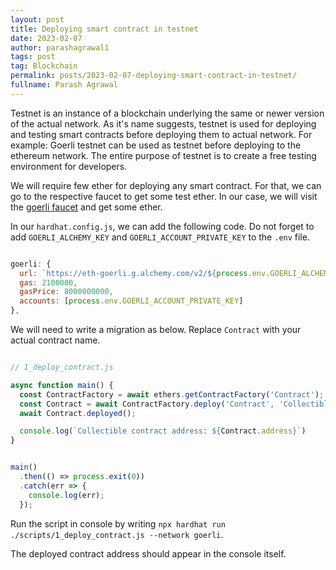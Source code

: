 ```yaml
---
layout: post
title: Deploying smart contract in testnet
date: 2023-02-07
author: parashagrawal1
tags: post
tag: Blockchain
permalink: posts/2023-02-07-deploying-smart-contract-in-testnet/
fullname: Parash Agrawal
---
```



Testnet is an instance of a blockchain underlying the same or newer version of
the actual network. As it's name suggests, testnet is used for deploying and
testing smart contracts before deploying them to actual network. For example:
Goerli testnet can be used as testnet before deploying to the ethereum network.
The entire purpose of testnet is to create a free testing environment for
developers.


We will require few ether for deploying any smart contract. For that, we can go
to the respective faucet to get some test ether. In our case, we will visit the
[goerli faucet](https://goerlifaucet.com/) and get some ether.


In our `hardhat.config.js`, we can add the following code. Do not forget to add
`GOERLI_ALCHEMY_KEY` and `GOERLI_ACCOUNT_PRIVATE_KEY` to the `.env` file.


```js

goerli: {
  url: `https://eth-goerli.g.alchemy.com/v2/${process.env.GOERLI_ALCHEMY_KEY}`,
  gas: 2100000,
  gasPrice: 8000000000,
  accounts: [process.env.GOERLI_ACCOUNT_PRIVATE_KEY]
},

```


We will need to write a migration as below. Replace `Contract` with your actual
contract name.


```js

// 1_deploy_contract.js

async function main() {
  const ContractFactory = await ethers.getContractFactory('Contract');
  const Contract = await ContractFactory.deploy('Contract', 'Collectible', marketplaceAddress);
  await Contract.deployed();

  console.log(`Collectible contract address: ${Contract.address}`)
}


main()
  .then(() => process.exit(0))
  .catch(err => {
    console.log(err);
  });
```


Run the script in console by writing `npx hardhat run
./scripts/1_deploy_contract.js --network goerli`.

The deployed contract address should appear in the console itself.


